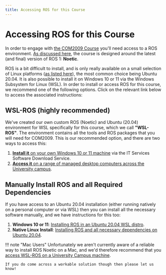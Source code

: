 ```yaml
---
title: Accessing ROS for this Course
---
```


# Accessing ROS for this Course

In order to engage with [the COM2009 Course](../com2009/README.md) you'll need access to a ROS environment. [As discussed here](../about/robots.md#ros-version), the course is designed around the latest (and final) version of ROS 1: **Noetic**. 

ROS is a bit difficult to install, and is only really available on a small selection of Linux platforms ([as listed here](https://wiki.ros.org/noetic/Installation)), the most common choice being Ubuntu 20.04. It is also possible to install it on Windows 10 or 11 via the Windows Subsystem for Linux (WSL). In order to install or access ROS for this course, we recommend one of the following options. Click on the relevant link below to access the associated instructions:

## WSL-ROS (highly recommended)
    
We've created our own custom ROS (Noetic) and Ubuntu (20.04) environment for WSL specifically for this course, which we call **"WSL-ROS"**. The environment contains all the tools and ROS packages that you will need for COM2009. This is our recommended option, and there are two ways to access this: 

1. [**Install it** on your own Windows 10 or 11 machine](./wsl-ros/install.md) via the IT Services Software Download Service.
1. [**Access it** on a range of managed desktop computers across the University campus](./wsl-ros/on-campus.md).

## Manually Install ROS and all Required Dependencies

If you have access to an Ubuntu 20.04 installation (either running natively on a personal computer or via WSL) then you can install all the necessary software manually, and we have instructions for this too:

1. **Windows 10 or 11**: [Installing ROS in an Ubuntu 20.04 WSL distro](./manual/windows.md).
1. **Native Linux Install**: [Installing ROS and all necessary dependencies on Ubuntu 20.04](./manual/linux.md).

!!! note "Mac Users"
    Unfortunately we aren't currently aware of a reliable way to install ROS Noetic on a Mac, and we'd therefore recommend that you [access WSL-ROS on a University Campus machine](./wsl-ros/on-campus.md).
    
    If you do come across a workable solution though then please let us know! 